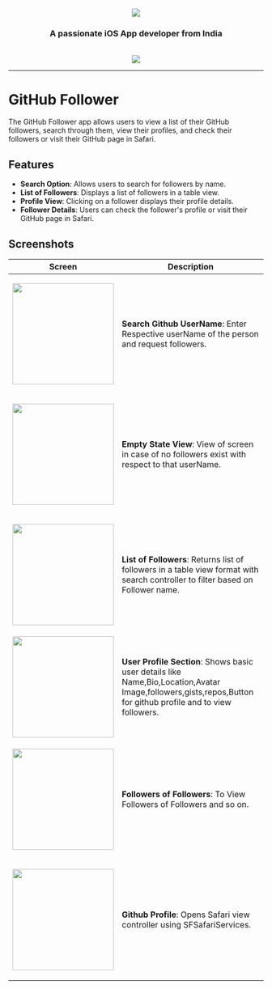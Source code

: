 <h1 align="center">
    <img src="https://readme-typing-svg.herokuapp.com/?font=Righteous&size=35&center=true&vCenter=true&width=500&height=70&duration=4000&lines=Hi+There!+👋;+I'm+Mohit+Bajpai!;" />
</h1>

<h3 align="center">A passionate iOS App developer from India</h3>

<br/>

<div align="center">

 </div>
 
<div align="center"> 
  <a href="https://www.google.com/search?q=www.linkedin.com/in/mohit-bajpai-a65b7b256" target="_blank">
    <img src="https://img.shields.io/badge/LinkedIn-0077B5?style=for-the-badge&logo=linkedin&logoColor=white" target="_blank" />
  </a>
</div>


 <hr/>
 
 # GitHub Follower

The GitHub Follower app allows users to view a list of their GitHub followers, search through them, view their profiles, and check their followers or visit their GitHub page in Safari.

## Features

- **Search Option**: Allows users to search for followers by name.
- **List of Followers**: Displays a list of followers in a table view.
- **Profile View**: Clicking on a follower displays their profile details.
- **Follower Details**: Users can check the follower's profile or visit their GitHub page in Safari.

## Screenshots

| Screen            | Description                       |
|-------------------|-----------------------------------|
|<p align="center"> <img src="https://github.com/user-attachments/assets/a9065492-f3ab-4072-8af1-a50bb19bea96" width="200"/> </p>| **Search Github UserName**: Enter Respective userName of the person and request followers. |
|<p align="center"> <img src="https://github.com/user-attachments/assets/c7c4dc7b-85ea-4f52-a224-b5952f71d36b" width="200"/> </p>| **Empty State View**: View of screen in case of no followers exist with respect to that userName. |
|<p align="center"> <img src="https://github.com/user-attachments/assets/0276e1cc-adfa-4293-9ac3-975f8aaaf480" width="200"/> </p>| **List of Followers**: Returns list of followers in a table view format with search controller to filter based on Follower name. |
| <img src="https://github.com/user-attachments/assets/bd1f6a47-3486-4569-86a1-ded6a1265ef0" width="200"/> | **User Profile Section**: Shows basic user details like Name,Bio,Location,Avatar Image,followers,gists,repos,Button for github profile and to view followers. |
|<p align="center"> <img src="https://github.com/user-attachments/assets/82ecd01a-bcc5-4ac9-a7fd-ea736fe37e76" width="200"/> </p>| **Followers of Followers**: To View Followers of Followers and so on. |
|<p align="center"> <img src="https://github.com/user-attachments/assets/b1327947-a6ce-4e44-82c3-9b282eb47fb5" width="200"/> </p>| **Github Profile**: Opens Safari view controller using SFSafariServices. |
